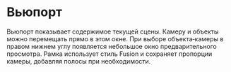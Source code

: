 # Вьюпорт

Вьюпорт показывает содержимое текущей сцены. Камеру и объекты можно перемещать прямо в этом окне. При выборе объекта‑камеры в правом нижнем углу появляется небольшое окно предварительного просмотра. Рамка использует стиль Fusion и сохраняет пропорции камеры, добавляя полосы при необходимости.

